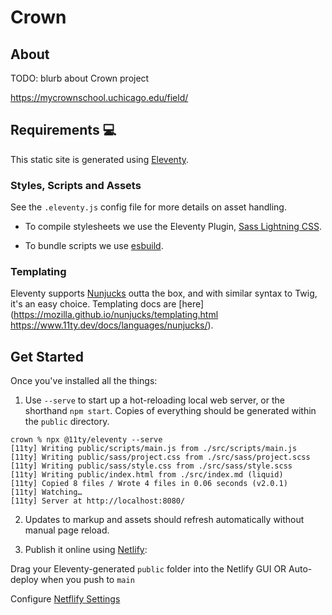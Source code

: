# Crown

## About

TODO: blurb about Crown project

https://mycrownschool.uchicago.edu/field/

## Requirements :computer:

This static site is generated using [Eleventy](https://www.11ty.dev/).

### Styles, Scripts and Assets

See the `.eleventy.js` config file for more details on asset handling.

- To compile stylesheets we use the Eleventy Plugin, [Sass Lightning CSS](https://github.com/5t3ph/eleventy-plugin-sass-lightningcss).

- To bundle scripts we use [esbuild](https://esbuild.github.io/getting-started/).

### Templating

Eleventy supports [Nunjucks](https://www.11ty.dev/docs/languages/nunjucks/) outta the box, and with similar syntax to Twig, it's an easy choice. Templating docs are [here](https://mozilla.github.io/nunjucks/templating.html https://www.11ty.dev/docs/languages/nunjucks/).

## Get Started

Once you've installed all the things:

1. Use `--serve` to start up a hot-reloading local web server, or the shorthand `npm start`. Copies of everything should be generated within the `public` directory.

```
crown % npx @11ty/eleventy --serve
[11ty] Writing public/scripts/main.js from ./src/scripts/main.js
[11ty] Writing public/sass/project.css from ./src/sass/project.scss
[11ty] Writing public/sass/style.css from ./src/sass/style.scss
[11ty] Writing public/index.html from ./src/index.md (liquid)
[11ty] Copied 8 files / Wrote 4 files in 0.06 seconds (v2.0.1)
[11ty] Watching…
[11ty] Server at http://localhost:8080/
```

2. Updates to markup and assets should refresh automatically without manual page reload.

3. Publish it online using [Netlify](https://app.netlify.com/drop):

Drag your Eleventy-generated `public` folder into the Netlify GUI 
OR
Auto-deploy when you push to `main` 

Configure [Netflify Settings](https://app.netlify.com/sites/firebelly-crown/configuration/general)
